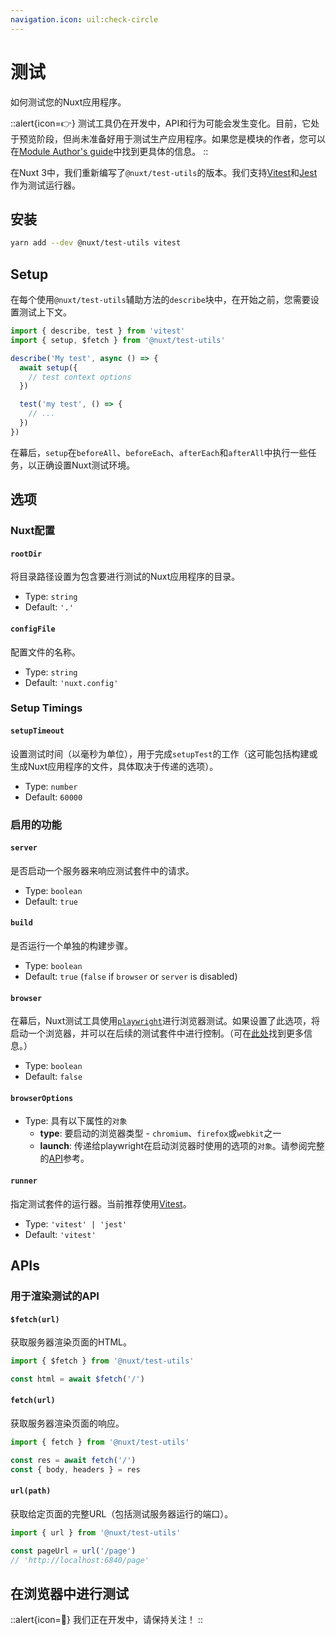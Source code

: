 ```yaml
---
navigation.icon: uil:check-circle
---
```


# 测试

如何测试您的Nuxt应用程序。

::alert{icon=👉}
测试工具仍在开发中，API和行为可能会发生变化。目前，它处于预览阶段，但尚未准备好用于测试生产应用程序。如果您是模块的作者，您可以在[Module Author's guide](/docs/guide/going-further/modules#testing)中找到更具体的信息。
::

在Nuxt 3中，我们重新编写了`@nuxt/test-utils`的版本。我们支持[Vitest](https://github.com/vitest-dev/vitest)和[Jest](https://jestjs.io/)作为测试运行器。

## 安装

```bash
yarn add --dev @nuxt/test-utils vitest
```

## Setup

在每个使用`@nuxt/test-utils`辅助方法的`describe`块中，在开始之前，您需要设置测试上下文。

```ts
import { describe, test } from 'vitest'
import { setup, $fetch } from '@nuxt/test-utils'

describe('My test', async () => {
  await setup({
    // test context options
  })

  test('my test', () => {
    // ...
  })
})
```

在幕后，`setup`在`beforeAll`、`beforeEach`、`afterEach`和`afterAll`中执行一些任务，以正确设置Nuxt测试环境。

## 选项

### Nuxt配置

#### `rootDir`

将目录路径设置为包含要进行测试的Nuxt应用程序的目录。

* Type: `string`
* Default: `'.'`

#### `configFile`

配置文件的名称。

* Type: `string`
* Default: `'nuxt.config'`

<!--
#### config

Object with configuration overrides.

* Type: `NuxtConfig`
* Default: `{}` -->

### Setup Timings

#### `setupTimeout`

设置测试时间（以毫秒为单位），用于完成`setupTest`的工作（这可能包括构建或生成Nuxt应用程序的文件，具体取决于传递的选项）。

* Type: `number`
* Default: `60000`

### 启用的功能

#### `server`

是否启动一个服务器来响应测试套件中的请求。

* Type: `boolean`
* Default: `true`

#### `build`

是否运行一个单独的构建步骤。

* Type: `boolean`
* Default: `true` (`false` if `browser` or `server` is disabled)

#### `browser`

在幕后，Nuxt测试工具使用[`playwright`](https://playwright.dev/)进行浏览器测试。如果设置了此选项，将启动一个浏览器，并可以在后续的测试套件中进行控制。（可在[此处](/docs/guide/going-further/testing)找到更多信息。）

* Type: `boolean`
* Default: `false`

#### `browserOptions`

* Type: 具有以下属性的`对象`
  * **type**: 要启动的浏览器类型 - `chromium`、`firefox`或`webkit`之一
  * **launch**: 传递给playwright在启动浏览器时使用的选项的`对象`。请参阅完整的[API](https://playwright.dev/docs/api/class-browsertype#browser-type-launch)参考。

#### `runner`

指定测试套件的运行器。当前推荐使用[Vitest](https://vitest.dev/)。

* Type: `'vitest' | 'jest'`
* Default: `'vitest'`

## APIs

### 用于渲染测试的API

#### `$fetch(url)`

获取服务器渲染页面的HTML。

```ts
import { $fetch } from '@nuxt/test-utils'

const html = await $fetch('/')
```

#### `fetch(url)`

获取服务器渲染页面的响应。

```ts
import { fetch } from '@nuxt/test-utils'

const res = await fetch('/')
const { body, headers } = res
```

#### `url(path)`

获取给定页面的完整URL（包括测试服务器运行的端口）。

```ts
import { url } from '@nuxt/test-utils'

const pageUrl = url('/page')
// 'http://localhost:6840/page'
```

## 在浏览器中进行测试

::alert{icon=🚧}
我们正在开发中，请保持关注！
::
